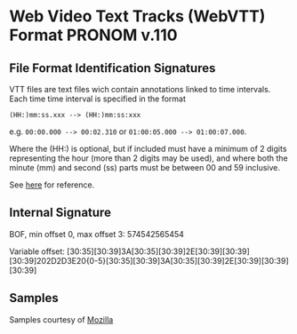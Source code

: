 # Web Video Text Tracks (WebVTT) Format PRONOM v.110

## File Format Identification Signatures
VTT files are text files wich contain annotations linked to time intervals. Each 
time time interval is specified in the format 

`(HH:)mm:ss.xxx --> (HH:)mm:ss:xxx` 

e.g. `00:00.000 --> 00:02.310` or `01:00:05.000 --> 01:00:07.000`.

Where the (HH:) is optional, but if included must have a minimum of 2 digits
representing the hour (more than 2 digits may be used), and where both the
minute (mm) and second (ss) parts must be between 00 and 59 inclusive.

See [here](https://developer.mozilla.org/en-US/docs/Web/API/WebVTT_API) 
for reference.

## Internal Signature
BOF, min offset 0, max offset 3: 574542565454

Variable offset: [30:35][30:39]3A[30:35][30:39]2E[30:39][30:39][30:39]202D2D3E20{0-5}[30:35][30:39]3A[30:35][30:39]2E[30:39][30:39][30:39]

## Samples
Samples courtesy of [Mozilla](https://developer.mozilla.org/en-US/docs/Web/API/WebVTT_API)
